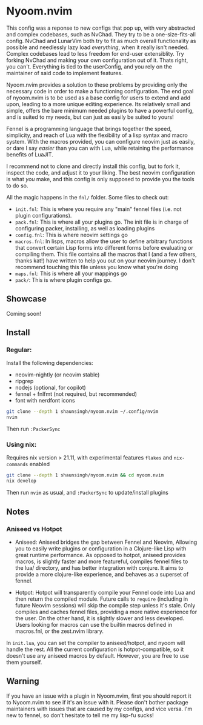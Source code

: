 # Nyoom.nvim

This config was a reponse to new configs that pop up, with very abstracted and complex codebases, such as NvChad. They try to be a one-size-fits-all config. NvChad and LunarVim both try to fit as much overall functionality as possible and needlessly lazy load *everything*, when it really isn't needed. Complex codebases lead to less freedom for end-user extensiblity. Try forking NvChad and making your own configuration out of it. Thats right, you can't. Everything is tied to the userConfig, and you rely on the maintainer of said code to implement features. 

Nyoom.nvim provides a solution to these problems by providing only the necessary code in order to make a functioning configuration. The end goal of nyoom.nvim is to be used as a base config for users to extend and add upon, leading to a more unique editing experience. Its relatively small and simple, offers the bare minimum needed plugins to have a powerful config, and is suited to my needs, but can just as easily be suited to yours!

Fennel is a programming language that brings together the speed, simplicity, and reach of Lua with the flexibility of a lisp syntax and macro system. With the macros provided, you can configure neovim just as easily, or dare I say *easier* than you can with Lua, while retaining the performance benefits of LuaJIT.

I recommend not to clone and directly install this config, but to fork it, inspect the code, and adjust it to your liking. The best neovim configuration is what *you* make, and this config is only supposed to provide you the tools to do so.

All the magic happens in the `fnl/` folder. Some files to check out:
- `init.fnl`: This is where you require any "main" fennel files (i.e. not plugin configurations). 
- `pack.fnl`: This is where all your plugins go. The init file is in charge of configuring packer, installing, as well as loading plugins
- `config.fnl`: This is where neovim settings go
- `macros.fnl`: In lisps, macros allow the user to define arbitrary functions that convert certain Lisp forms into different forms before evaluating or compiling them. This file contains all the macros that I (and a few others, thanks kat!) have written to help you out on your neovim journey. I don't recommend touching this file unless you know what you're doing
- `maps.fnl`: This is where all your mappings go
- `pack/`: This is where plugin configs go.

## Showcase

Coming soon!

## Install

### Regular:

Install the following dependencies: 
- neovim-nightly (or neovim stable)
- ripgrep
- nodejs (optional, for copilot)
- fennel + fnlfmt (not required, but recommended)
- font with nerdfont icons 

```bash
git clone --depth 1 shaunsingh/nyoom.nvim ~/.config/nvim 
nvim
```

Then run `:PackerSync`

### Using nix: 

Requires nix version > 21.11, with experimental features `flakes` and `nix-commands` enabled
```bash
git clone --depth 1 shaunsingh/nyoom.nvim && cd nyoom.nvim 
nix develop
```

Then run `nvim` as usual, and `:PackerSync` to update/install plugins

## Notes

### Aniseed vs Hotpot

- Aniseed: Aniseed bridges the gap between Fennel and Neovim, Allowing you to easily write plugins or configuration in a Clojure-like Lisp with great runtime performance. As opposed to hotpot, aniseed provides macros, is slightly faster and more featureful, compiles fennel files to the lua/ directory, and has better integration with conjure. It aims to provide a more clojure-like experience, and behaves as a superset of fennel.

- Hotpot: Hotpot will transparently compile your Fennel code into Lua and then return the compiled module. Future calls to `require` (including in future Neovim sessions) will skip the compile step unless it's stale. Only compiles and caches fennel files, providing a more native experience for the user. On the other hand, it is slightly slower and less developed. Users looking for macros can use the builtin macros defined in macros.fnl, or the zest.nvim library.

In `init.lua`, you can set the compiler to aniseed/hotpot, and nyoom will handle the rest. All the current configuration is hotpot-compatible, so it doesn't use any aniseed macros by default. However, you are free to use them yourself. 

## Warning

If you have an issue with a plugin in Nyoom.nvim, first you should report it to Nyoom.nvim to see if it's an issue with it. Please don't bother package maintainers with issues that are caused by my configs, and vice versa. I'm new to fennel, so don't hesitate to tell me my lisp-fu sucks! 

